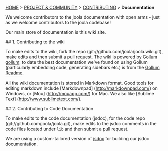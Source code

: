 <a name="top" />

[HOME](Home) > [PROJECT & COMMUNITY](project-and-community) > [CONTRIBUTING](Contributing) > **Documentation**

We welcome contributors to the joola documentation with open arms - just as we welcome contributors to the joola codebase!

Our main store of documentation is this wiki site.

<a name="wiki" />
## 1. Contributing to the wiki

To make edits to the wiki, fork the repo (git://github.com/joola/joola.wiki.git), make edits and then submit a pull request.
The wiki is powered by [Gollum] [gollum]: to date the best documentation we've found on using Gollum (particularly embedding code, generating sidebars etc.) is from the [Gollum Readme][gollum-readme].

All the wiki documentation is stored in Markdown format. Good tools for editing markdown include [Markdownpad] (http://markdownpad.com/) on Windows, or [Mou] (http://mouapp.com/) for Mac.
We also like [Sublime Text] (http://www.sublimetext.com/).

<a name="jsdoc" />
## 2. Contributing to Code Documentation

To make edits to the code documentation (jsdoc), for the code repo (git://github.com/joola/joola.git), 
make edits to the jsdoc comments in the code files located under `lib` and then submit a pull request.
  
We are using a custom-tailored version of [jsdox](http://github.com/itayw/jsdox) for building our jsdoc documentation. 

[gollum-readme]: https://github.com/github/gollum/blob/master/README.md
[gollum]: https://github.com/github/gollum

